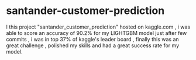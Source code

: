 # santander-customer-prediction
I this project "santander_customer_prediction" hosted on kaggle.com , i was  able to score an accuracy of 90.2%  for my LIGHTGBM model just after few commits , i was in top 37% of kaggle's leader board , finally this was an great challenge , polished my skills and had a great success rate for my model.
